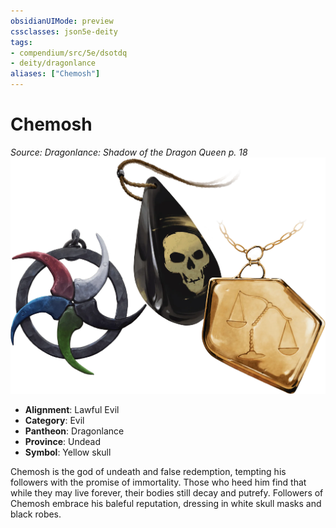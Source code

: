 ```yaml
---
obsidianUIMode: preview
cssclasses: json5e-deity
tags:
- compendium/src/5e/dsotdq
- deity/dragonlance
aliases: ["Chemosh"]
---
```

# Chemosh
*Source: Dragonlance: Shadow of the Dragon Queen p. 18* 
![Symbols Left to Right: Tak...](https://raw.githubusercontent.com/5etools-mirror-2/5etools-img/main/deities/DSotDQ/016-00-035.evil-god-symbols.webp#symbol "Symbols Left to Right: Takhisis, Chemosh, and Hiddukel")

- **Alignment**: Lawful Evil
- **Category**: Evil
- **Pantheon**: Dragonlance
- **Province**: Undead
- **Symbol**: Yellow skull

Chemosh is the god of undeath and false redemption, tempting his followers with the promise of immortality. Those who heed him find that while they may live forever, their bodies still decay and putrefy. Followers of Chemosh embrace his baleful reputation, dressing in white skull masks and black robes.